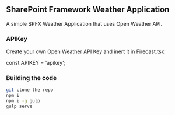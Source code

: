 ## SharePoint Framework Weather Application

A simple SPFX Weather Application that uses Open Weather API.

### APIKey

Create your own Open Weather API Key and inert it in Firecast.tsx

const APIKEY = 'apikey';



### Building the code

```bash
git clone the repo
npm i
npm i -g gulp
gulp serve
```

